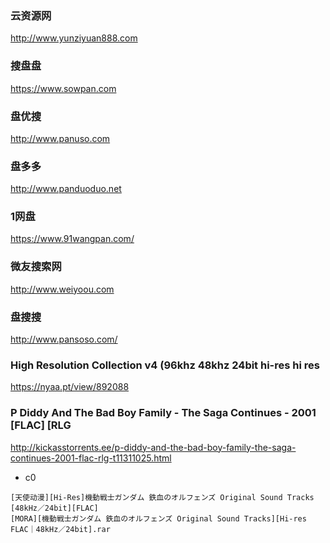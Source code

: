 ### 云资源网
http://www.yunziyuan888.com

### 搜盘盘
https://www.sowpan.com

### 盘优搜
http://www.panuso.com

### 盘多多
http://www.panduoduo.net

### 1网盘
https://www.91wangpan.com/

### 微友搜索网
http://www.weiyoou.com

### 盘搜搜
http://www.pansoso.com/

### High Resolution Collection v4 (96khz 48khz 24bit hi-res hi res
https://nyaa.pt/view/892088

### P Diddy And The Bad Boy Family - The Saga Continues - 2001 [FLAC] [RLG
http://kickasstorrents.ee/p-diddy-and-the-bad-boy-family-the-saga-continues-2001-flac-rlg-t11311025.html
- c0
```
[天使动漫][Hi-Res]機動戦士ガンダム 鉄血のオルフェンズ Original Sound Tracks [48kHz／24bit][FLAC]
[MORA][機動戦士ガンダム 鉄血のオルフェンズ Original Sound Tracks][Hi-res FLAC｜48kHz／24bit].rar
